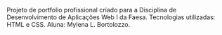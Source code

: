 Projeto de portfolio profissional criado para a Disciplina de Desenvolvimento de Aplicações Web I da Faesa.
Tecnologias utilizadas: HTML e CSS.
Aluna: Mylena L. Bortolozzo.

